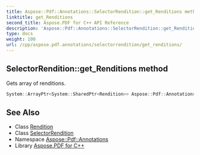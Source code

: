 ```yaml
---
title: Aspose::Pdf::Annotations::SelectorRendition::get_Renditions method
linktitle: get_Renditions
second_title: Aspose.PDF for C++ API Reference
description: 'Aspose::Pdf::Annotations::SelectorRendition::get_Renditions method. Gets array of renditions in C++.'
type: docs
weight: 100
url: /cpp/aspose.pdf.annotations/selectorrendition/get_renditions/
---
```

## SelectorRendition::get_Renditions method


Gets array of renditions.

```cpp
System::ArrayPtr<System::SharedPtr<Rendition>> Aspose::Pdf::Annotations::SelectorRendition::get_Renditions()
```

## See Also

* Class [Rendition](../../rendition/)
* Class [SelectorRendition](../)
* Namespace [Aspose::Pdf::Annotations](../../)
* Library [Aspose.PDF for C++](../../../)
